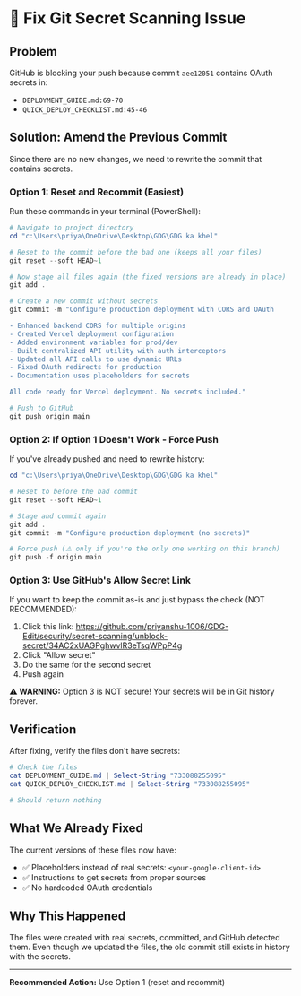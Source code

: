 # 🔧 Fix Git Secret Scanning Issue

## Problem
GitHub is blocking your push because commit `aee12051` contains OAuth secrets in:
- `DEPLOYMENT_GUIDE.md:69-70`
- `QUICK_DEPLOY_CHECKLIST.md:45-46`

## Solution: Amend the Previous Commit

Since there are no new changes, we need to rewrite the commit that contains secrets.

### Option 1: Reset and Recommit (Easiest)

Run these commands in your terminal (PowerShell):

```powershell
# Navigate to project directory
cd "c:\Users\priya\OneDrive\Desktop\GDG\GDG ka khel"

# Reset to the commit before the bad one (keeps all your files)
git reset --soft HEAD~1

# Now stage all files again (the fixed versions are already in place)
git add .

# Create a new commit without secrets
git commit -m "Configure production deployment with CORS and OAuth

- Enhanced backend CORS for multiple origins
- Created Vercel deployment configuration
- Added environment variables for prod/dev
- Built centralized API utility with auth interceptors
- Updated all API calls to use dynamic URLs
- Fixed OAuth redirects for production
- Documentation uses placeholders for secrets

All code ready for Vercel deployment. No secrets included."

# Push to GitHub
git push origin main
```

### Option 2: If Option 1 Doesn't Work - Force Push

If you've already pushed and need to rewrite history:

```powershell
cd "c:\Users\priya\OneDrive\Desktop\GDG\GDG ka khel"

# Reset to before the bad commit
git reset --soft HEAD~1

# Stage and commit again
git add .
git commit -m "Configure production deployment (no secrets)"

# Force push (⚠️ only if you're the only one working on this branch)
git push -f origin main
```

### Option 3: Use GitHub's Allow Secret Link

If you want to keep the commit as-is and just bypass the check (NOT RECOMMENDED):

1. Click this link: https://github.com/priyanshu-1006/GDG-Edit/security/secret-scanning/unblock-secret/34AC2xUAGPghwvlR3eTsqWPpP4g
2. Click "Allow secret"
3. Do the same for the second secret
4. Push again

**⚠️ WARNING:** Option 3 is NOT secure! Your secrets will be in Git history forever.

## Verification

After fixing, verify the files don't have secrets:

```powershell
# Check the files
cat DEPLOYMENT_GUIDE.md | Select-String "733088255095"
cat QUICK_DEPLOY_CHECKLIST.md | Select-String "733088255095"

# Should return nothing
```

## What We Already Fixed

The current versions of these files now have:
- ✅ Placeholders instead of real secrets: `<your-google-client-id>`
- ✅ Instructions to get secrets from proper sources
- ✅ No hardcoded OAuth credentials

## Why This Happened

The files were created with real secrets, committed, and GitHub detected them. Even though we updated the files, the old commit still exists in history with the secrets.

---

**Recommended Action:** Use Option 1 (reset and recommit)

